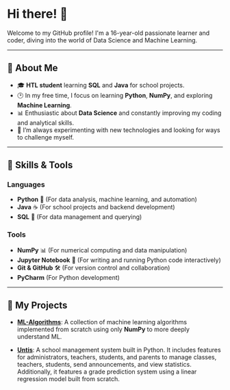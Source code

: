 # Hi there! 👋

Welcome to my GitHub profile! I'm a 16-year-old passionate learner and coder, diving into the world of Data Science and Machine Learning.

---

## 🚀 About Me

- 🎓 **HTL student** learning **SQL** and **Java** for school projects.
- 🕑 In my free time, I focus on learning **Python**, **NumPy**, and exploring **Machine Learning**.
- 📊 Enthusiastic about **Data Science** and constantly improving my coding and analytical skills.
- 🌱 I’m always experimenting with new technologies and looking for ways to challenge myself.

---

## 🔧 Skills & Tools

### Languages
- **Python** 🐍 (For data analysis, machine learning, and automation)
- **Java** ☕ (For school projects and backend development)
- **SQL** 💾 (For data management and querying)

### Tools
- **NumPy** 📊 (For numerical computing and data manipulation)
- **Jupyter Notebook** 📒 (For writing and running Python code interactively)
- **Git & GitHub** 🛠️ (For version control and collaboration)
- **PyCharm** (For Python development)

---

## 🌟 My Projects

- **[ML-Algorithms](https://github.com/RedstPhillip/ML-Algorithms)**:
A collection of machine learning algorithms implemented from scratch using only **NumPy** to more deeply understand ML.
  
- **[Untis](https://github.com/RedstPhillip/Untis)**:
A school management system built in Python. It includes features for administrators, teachers, students, and parents to manage classes, teachers, students, send announcements, and view statistics. Additionally, it features a grade prediction system using a linear regression model built from scratch.
